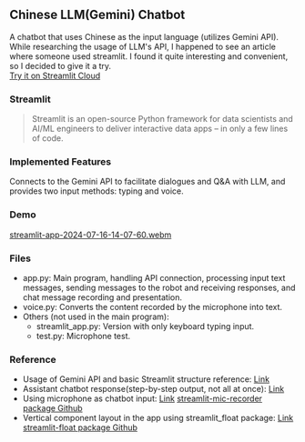 ## Chinese LLM(Gemini) Chatbot
A chatbot that uses Chinese as the input language (utilizes Gemini API).  
While researching the usage of LLM's API, I happened to see an article where someone used streamlit.
I found it quite interesting and convenient, so I decided to give it a try.  
[Try it on Streamlit Cloud](https://appgeminizh-tim.streamlit.app/ "link")
### Streamlit
> Streamlit is an open-source Python framework for data scientists and AI/ML engineers to deliver interactive data apps – in only a few lines of code.<br>  

### Implemented Features
Connects to the Gemini API to facilitate dialogues and Q&A with LLM, and provides two input methods: typing and voice.

### Demo
[streamlit-app-2024-07-16-14-07-60.webm](https://github.com/user-attachments/assets/6ee95a04-3cfb-480d-8626-4f544a81404b)


### Files
* app.py: Main program, handling API connection, processing input text messages,
          sending messages to the robot and receiving responses, and chat message recording and presentation.
* voice.py: Converts the content recorded by the microphone into text.
* Others (not used in the main program):
  * streamlit_app.py: Version with only keyboard typing input.
  * test.py: Microphone test.

### Reference
* Usage of Gemini API and basic Streamlit structure reference: [Link](https://medium.com/@speaktoharisudhan/building-a-gemini-powered-chatbot-in-streamlit-e241ed5958c4 "link")
* Assistant chatbot response(step-by-step output, not all at once): [Link](https://medium.com/@manojpn/building-an-interactive-ai-chat-application-with-streamlit-and-googles-gemini-pro-c7acee4f7ad4 "link")
* Using microphone as chatbot input: [Link](https://lightning.ai/aziz/studios/speech-chatbot-speak-to-llms "link") [streamlit-mic-recorder package Github](https://github.com/B4PT0R/streamlit-mic-recorder "link")
* Vertical component layout in the app using streamlit_float package: [Link](https://github.com/streamlit/streamlit/issues/7166 "link") [streamlit-float package Github](https://github.com/bouzidanas/streamlit-float "link")
